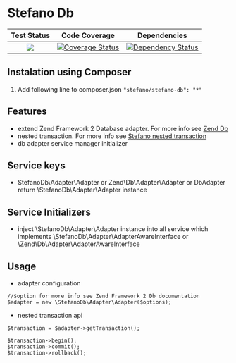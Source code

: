 Stefano Db
===================

| Test Status | Code Coverage | Dependencies |
| :---: | :---: | :---: |
| <a href="https://travis-ci.org/bartko-s/stefano-db"><img src="https://secure.travis-ci.org/bartko-s/stefano-db.png?branch=master" /></a> | <a href='https://coveralls.io/r/bartko-s/stefano-db?branch=master'><img src='https://coveralls.io/repos/bartko-s/stefano-db/badge.png?branch=master' alt='Coverage Status' /></a> | <a href='https://www.versioneye.com/user/projects/51bc294809732f0002004f51'><img src='https://www.versioneye.com/user/projects/51bc294809732f0002004f51/badge.png' alt="Dependency Status" /></a> |

Instalation using Composer
--------------------------
1. Add following line to composer.json  ``` "stefano/stefano-db": "*" ```

Features
------------
- extend Zend Framework 2 Database adapter. For more info see [Zend Db](http://framework.zend.com/manual/2.2/en/index.html#zend-db)
- nested transaction. For more info see [Stefano nested transaction](https://github.com/bartko-s/stefano-nested-transaction/)
- db adapter service manager initializer

Service keys
------------
- StefanoDb\Adapter\Adapter or Zend\Db\Adapter\Adapter or DbAdapter return \StefanoDb\Adapter\Adapter instance

Service Initializers
--------------------
- inject \StefanoDb\Adapter\Adapter instance into all service which implements \StefanoDb\Adapter\AdapterAwareInterface or \Zend\Db\Adapter\AdapterAwareInterface

Usage
-------

- adapter configuration

```
//$option for more info see Zend Framework 2 Db documentation
$adapter = new \StefanoDb\Adapter\Adapter($options);
```

- nested transaction api

```
$transaction = $adapter->getTransaction();

$transaction->begin();
$transaction->commit();
$transaction->rollback();
```